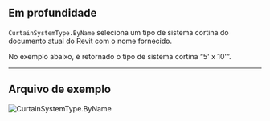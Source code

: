 ## Em profundidade
`CurtainSystemType.ByName` seleciona um tipo de sistema cortina do documento atual do Revit com o nome fornecido.

No exemplo abaixo, é retornado o tipo de sistema cortina “5' x 10'”.
___
## Arquivo de exemplo

![CurtainSystemType.ByName](./Revit.Elements.CurtainSystemType.ByName_img.jpg)
